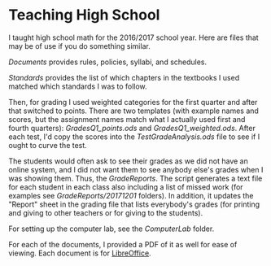 Teaching High School
================
I taught high school math for the 2016/2017 school year. Here are files that
may be of use if you do something similar.

*Documents* provides rules, policies, syllabi, and schedules.

*Standards* provides the list of which chapters in the textbooks I used matched
which standards I was to follow.

Then, for grading I used weighted categories for the first quarter and after
that switched to points. There are two templates (with example names and
scores, but the assignment names match what I actually used first and fourth
quarters): *GradesQ1_points.ods* and *GradesQ1_weighted.ods*. After each test,
I'd copy the scores into the *TestGradeAnalysis.ods* file to see if I ought to
curve the test.

The students would often ask to see their grades as we did not have an online
system, and I did not want them to see anybody else's grades when I was showing
them. Thus, the *GradeReports*. The script generates a text file for each
student in each class also including a list of missed work (for examples see
*GradeReports/20171201* folders). In addition, it updates the "Report" sheet in
the grading file that lists everybody's grades (for printing and giving to
other teachers or for giving to the students).

For setting up the computer lab, see the *ComputerLab* folder.

For each of the documents, I provided a PDF of it as well for ease of viewing.
Each document is for [LibreOffice](https://www.libreoffice.org/).

